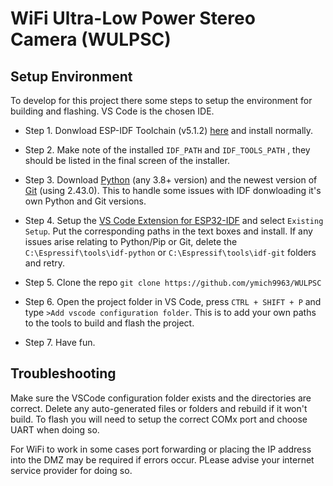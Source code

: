 # WiFi Ultra-Low Power Stereo Camera (WULPSC)

## Setup Environment
To develop for this project there some steps to setup the environment for building and flashing. VS Code is the chosen IDE.

  - Step 1. Donwload ESP-IDF Toolchain (v5.1.2) [here](https://docs.espressif.com/projects/esp-idf/en/latest/esp32/get-started/windows-setup.html) and install normally.

 - Step 2. Make note of the installed `IDF_PATH` and `IDF_TOOLS_PATH` , they should be listed in the final screen of the installer.

 - Step 3. Download [Python](https://www.python.org/downloads/) (any 3.8+ version) and the newest version of [Git](https://git-scm.com/downloads) (using 2.43.0). This to handle some issues with IDF donwloading it's own Python and Git versions.

 - Step 4. Setup the [VS Code Extension for ESP32-IDF](https://github.com/espressif/vscode-esp-idf-extension/blob/master/docs/tutorial/install.md) and select `Existing Setup`. Put the corresponding paths in the text boxes and install. If any issues arise relating to Python/Pip or Git, delete the `C:\Espressif\tools\idf-python` or `C:\Espressif\tools\idf-git` folders and retry.

 - Step 5. Clone the repo `git clone https://github.com/ymich9963/WULPSC`

 - Step 6. Open the project folder in VS Code, press `CTRL + SHIFT + P` and type `>Add vscode configuration folder`. This is to add your own paths to the tools to build and flash the project.

 - Step 7. Have fun.

 ## Troubleshooting
 Make sure the VSCode configuration folder exists and the directories are correct. Delete any auto-generated files or folders and rebuild if it won't build. To flash you will need to setup the correct COMx port and choose UART when doing so. 

 For WiFi to work in some cases port forwarding or placing the IP address into the DMZ may be required if errors occur. PLease advise your internet service provider for doing so.
